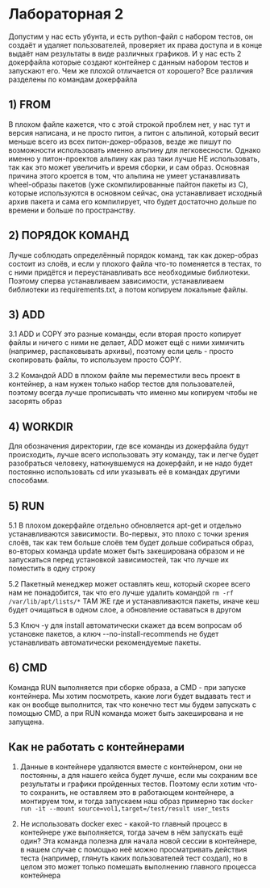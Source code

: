 # Лабораторная 2

Допустим у нас есть убунта, и есть python-файл с набором тестов, он создаёт и удаляет пользователей, проверяет их права доступа и в конце выдаёт нам результаты в виде различных графиков. И у нас есть 2 докерфайла которые создают контейнер с данным набором тестов и запускают его. Чем же плохой отличается от хорошего? Все различия разделены по командам докерфайла

## 1) FROM
В плохом файле кажется, что с этой строкой проблем нет, у нас тут и версия написана, и не просто питон, а питон с альпиной, который весит меньше всего из всех питон-докер-образов, везде же пишут по возможности использовать именно альпину для легковесности. Однако именно у питон-проектов альпину как раз таки лучше НЕ использовать, так как это может увеличить и время сборки, и сам образ. Основная причина этого кроется в том, что альпина не умеет устанавливать wheel-образы пакетов (уже скомпилированные пайтон пакеты из C), которые используются в основном сейчас, она устанавливает исходный архив пакета и сама его компилирует, что будет достаточно дольше по времени и больше по пространству.

## 2) ПОРЯДОК КОМАНД
Лучше соблюдать определённый порядок команд, так как докер-образ состоит из слоёв, и если у плохого файла что-то поменяется в тестах, то с ними придётся и переустанавливать все необходимые библиотеки. Поэтому сперва устанавливаем зависимости, устанавливаем библиотеки из requirements.txt, а потом копируем локальные файлы. 

## 3) ADD
3.1 ADD и COPY это разные команды, если вторая просто копирует файлы и ничего с ними не делает, ADD может ещё с ними химичить (например, распаковывать архивы), поэтому если цель - просто скопировать файлы, то используем просто COPY.

3.2 Командой ADD в плохом файле мы переместили весь проект в контейнер, а нам нужен только набор тестов для пользователей, поэтому всегда лучше прописывать что именно мы копируем чтобы не засорять образ

## 4) WORKDIR
Для обозначения директории, где все команды из докерфайла будут происходить, лучше всего использовать эту команду, так и легче будет разобраться человеку, наткнувшемуся на докерфайл, и не надо будет постоянно использовать cd или указывать её в командах другими способами.

## 5) RUN
5.1 В плохом докерфайле отдельно обновляется apt-get и отдельно устанавливаются зависимости. Во-первых, это плохо с точки зрения слоёв, так как тем больше слоёв тем будет дольше собираться образ, во-вторых команда update может быть закеширована образом и не запускаться перед установкой зависимостей, так что лучше их поместить в одну строку

5.2 Пакетный менеджер может оставлять кеш, который скорее всего нам не понадобится, так что его лучше удалить командой `rm -rf /var/lib/apt/lists/*` ТАМ ЖЕ где и устанавливаются пакеты, иначе кеш будет очищаться в одном слое, а обновление оставаться в другом

5.3 Ключ -y для install автоматически скажет да всем вопросам об установке пакетов, а ключ --no-install-recommends не будет устанавливать автоматически рекомендуемые пакеты.

## 6) CMD
Команда RUN выполняется при сборке образа, a CMD - при запуске контейнера. Мы хотим посмотреть, какие логи будет выдавать тест и как он вообще выполнится, так что конечно тест мы будем запускать с помощью CMD, а при RUN команда может быть закеширована и не запущена.


## Как не работать с контейнерами

1) Данные в контейнере удаляются вместе с контейнером, они не постоянны, а для нашего кейса будет лучше, если мы сохраним все результаты и графики пройденных тестов. Поэтому если хотим что-то сохранить, не оставляем это в работающем контейнере, а монтируем том, и тогда запускаем наш образ примерно так `docker run -it --mount source=vol1,target=/test/result user_tests`

2) Не использовать docker exec - какой-то главный процесс в контейнере уже выполняется, тогда зачем в нём запускать ещё один? Эта команда полезна для начала новой сессии в контейнере, в нашем случае с помощью неё можно просматривать действия теста (например, глянуть каких пользователей тест создал), но в целом это может только помешать выполнению главного процесса контейнера
